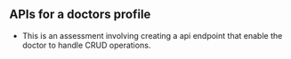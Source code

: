 ## APIs for a doctors profile

* This is an assessment involving creating a api endpoint that enable the doctor to handle CRUD operations.